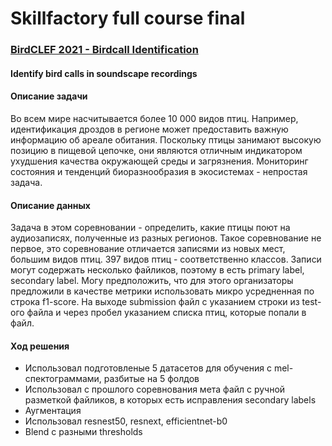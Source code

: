 # Skillfactory full course final

### [BirdCLEF 2021 - Birdcall Identification](https://www.kaggle.com/c/birdclef-2021)
#### Identify bird calls in soundscape recordings

#### Описание задачи
Во всем мире насчитывается более 10 000 видов птиц. Например, идентификация дроздов в регионе может предоставить важную информацию об ареале обитания. Поскольку птицы занимают высокую позицию в пищевой цепочке, они являются отличным индикатором ухудшения качества окружающей среды и загрязнения. Мониторинг состояния и тенденций биоразнообразия в экосистемах - непростая задача.
#### Описание данных
Задача в этом соревновании - определить, какие птицы поют на​ аудиозаписях, полученные из разных регионов. Такое соревнование не первое, это соревнование отличается записями из новых мест, большим видов птиц. 397 видов птиц - соответственно классов. Записи могут содержать несколько файликов, поэтому в есть primary label, secondary label. Могу предположить, что для этого организаторы предложили в качестве метрики использовать микро усредненная по строка f1-score. На выходе submission файл с указанием строки из test-ого файла и через пробел указанием списка птиц, которые попали в файл.
#### Ход решения
* Использовал подготовленые 5 датасетов для обучения с mel-спектограммами, разбитые на 5 фолдов
* Использовал с прошлого соревнования мета файл с ручной разметкой файликов, в которых есть исправления secondary labels
* Аугментация
* Использовал resnest50, resnext, efficientnet-b0
* Blend с разными thresholds
